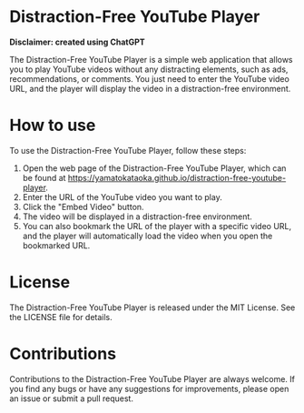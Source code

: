 # Distraction-Free YouTube Player

**Disclaimer: created using ChatGPT**

The Distraction-Free YouTube Player is a simple web application that allows you to play YouTube videos without any distracting elements, such as ads, recommendations, or comments. You just need to enter the YouTube video URL, and the player will display the video in a distraction-free environment.

# How to use

To use the Distraction-Free YouTube Player, follow these steps:

1. Open the web page of the Distraction-Free YouTube Player, which can be found at https://yamatokataoka.github.io/distraction-free-youtube-player.
1. Enter the URL of the YouTube video you want to play.
1. Click the "Embed Video" button.
1. The video will be displayed in a distraction-free environment.
1. You can also bookmark the URL of the player with a specific video URL, and the player will automatically load the video when you open the bookmarked URL.

# License

The Distraction-Free YouTube Player is released under the MIT License. See the LICENSE file for details.

# Contributions

Contributions to the Distraction-Free YouTube Player are always welcome. If you find any bugs or have any suggestions for improvements, please open an issue or submit a pull request.
